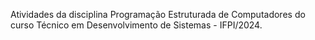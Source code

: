 Atividades da disciplina Programação Estruturada de Computadores do curso Técnico em Desenvolvimento de Sistemas - IFPI/2024.

